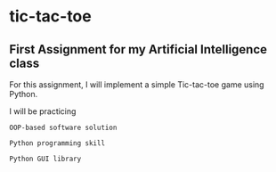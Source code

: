 # tic-tac-toe
First Assignment for my Artificial Intelligence class 
---

For this assignment, I will implement a simple Tic-tac-toe game using Python.

I will be practicing

    OOP-based software solution
    
    Python programming skill
    
    Python GUI library
